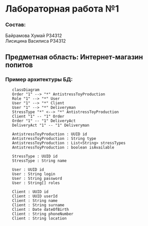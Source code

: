 # Лабораторная работа №1

### Состав: 
Байрамова Хумай P34312 <br>
Лисицина Василиса P34312

## Предметная область: Интернет-магазин попитов

### Пример архитектуры БД:

```mermaid
   classDiagram
   Order "1" --> "*" AntistressToyProduction
   Role "1" --> "*" User
   User "1" --> "*" Client
   User "1" --> "*" Deliveryman
   StressType "*" <--> "*" AntistressToyProduction 
   Client "1" -- "1" Order
   Order "1" -- "1" DeliveryAct
   DeliveryAct "1" -- "1" Deliveryman
   
   AntistressToyProduction : UUID id
   AntistressToyProduction : String type
   AntistressToyProduction : List<String> stressTypes
   AntistressToyProduction : boolean isAvailable
   
   StressType : UUID id
   StressType : String name
   
   User : UUID id
   User : String login
   User : String password 
   User : String[] roles
   
   Client : UUID id
   Client : UUID userId
   Client : String name
   Client : String surname
   Client : Date dateOfBirth
   Client : String phoneNumber
   Client : String location
   
   
   
   
   
   
```

